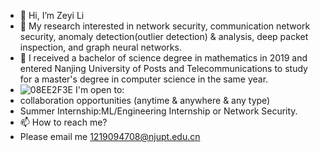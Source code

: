 - 👋 Hi, I’m Zeyi Li
- 👀 My research interested in  network security, communication network security, anomaly detection(outlier detection) & analysis, deep packet inspection, and graph neural networks.
- 💞️ I received a bachelor of science degree in mathematics in 2019 and entered Nanjing University of Posts and Telecommunications to study for a master's degree in computer science in the same year.
- ![08EE2F3E](https://user-images.githubusercontent.com/50068428/142346788-5ef2f7ee-7440-4153-9b43-99a09e8c340a.png) I'm open to:
- collaboration opportunities (anytime & anywhere & any type)
- Summer Internship:ML/Engineering Internship or Network Security.
- 📫 How to reach me? 
- Please email me 1219094708@njupt.edu.cn
<!---
sailorlee97/sailorlee97 is a ✨ special ✨ repository because its `README.md` (this file) appears on your GitHub profile.
You can click the Preview link to take a look at your changes.
--->
